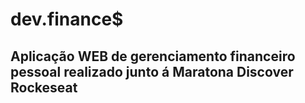 <h1>dev.finance$</h1>
<h2>Aplicação WEB de gerenciamento financeiro pessoal realizado junto á Maratona Discover Rockeseat</h2>
